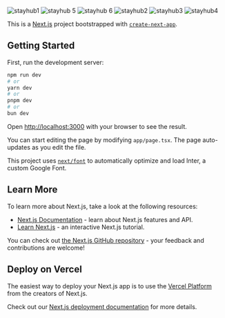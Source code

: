 

![stayhub1](https://github.com/Aad-K6/StayHub-Vacation-Rental-Platform/assets/121332638/9e46caad-235f-41e7-851e-d59bbbc8c013)
![stayhub 5](https://github.com/Aad-K6/StayHub-Vacation-Rental-Platform/assets/121332638/76315e00-9722-46a3-9859-6fe29e744043)
![stayhub 6](https://github.com/Aad-K6/StayHub-Vacation-Rental-Platform/assets/121332638/e2d056bb-99f4-426f-8c2e-d3bba5e0106c)
![stayhub2](https://github.com/Aad-K6/StayHub-Vacation-Rental-Platform/assets/121332638/9337cbb7-9c6c-4c9f-ac1d-4ddebc18f5e1)
![stayhub3](https://github.com/Aad-K6/StayHub-Vacation-Rental-Platform/assets/121332638/6132df09-6a40-45d5-8d02-9d58e9934044)
![stayhub4](https://github.com/Aad-K6/StayHub-Vacation-Rental-Platform/assets/121332638/1f2b9c1f-b03a-4a9c-a380-292d5e712348)


This is a [Next.js](https://nextjs.org/) project bootstrapped with [`create-next-app`](https://github.com/vercel/next.js/tree/canary/packages/create-next-app).

## Getting Started

First, run the development server:

```bash
npm run dev
# or
yarn dev
# or
pnpm dev
# or
bun dev
```

Open [http://localhost:3000](http://localhost:3000) with your browser to see the result.

You can start editing the page by modifying `app/page.tsx`. The page auto-updates as you edit the file.

This project uses [`next/font`](https://nextjs.org/docs/basic-features/font-optimization) to automatically optimize and load Inter, a custom Google Font.

## Learn More

To learn more about Next.js, take a look at the following resources:

- [Next.js Documentation](https://nextjs.org/docs) - learn about Next.js features and API.
- [Learn Next.js](https://nextjs.org/learn) - an interactive Next.js tutorial.

You can check out [the Next.js GitHub repository](https://github.com/vercel/next.js/) - your feedback and contributions are welcome!

## Deploy on Vercel

The easiest way to deploy your Next.js app is to use the [Vercel Platform](https://vercel.com/new?utm_medium=default-template&filter=next.js&utm_source=create-next-app&utm_campaign=create-next-app-readme) from the creators of Next.js.

Check out our [Next.js deployment documentation](https://nextjs.org/docs/deployment) for more details.
